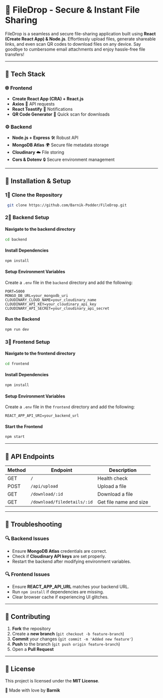 # 📂 FileDrop - Secure & Instant File Sharing

FileDrop is a seamless and secure file-sharing application built using **React (Create React App) & Node.js**. Effortlessly upload files, generate shareable links, and even scan QR codes to download files on any device. Say goodbye to cumbersome email attachments and enjoy hassle-free file transfers!

---

## 🚀 Tech Stack

### 🌐 Frontend
- **Create React App (CRA) + React.js**
- **Axios** 🔗 API requests
- **React Toastify** 🍞 Notifications
- **QR Code Generator** 📱 Quick scan for downloads

### ⚙️ Backend
- **Node.js + Express** 🛠️ Robust API
- **MongoDB Atlas** 🌍 Secure file metadata storage
- **Cloudinary** ☁️ File storing
- **Cors & Dotenv** 🔒 Secure environment management

---

## 🧐 Installation & Setup

### 1⃣ Clone the Repository
```sh
 git clone https://github.com/Barnik-Podder/FileDrop.git
```

### 2⃣ Backend Setup
#### Navigate to the backend directory
```sh
cd backend
```
#### Install Dependencies
```sh
npm install
```
#### Setup Environment Variables
Create a `.env` file in the `backend` directory and add the following:
```env
PORT=5000
MONGO_DB_URL=your_mongodb_uri
CLOUDINARY_CLOUD_NAME=your_cloudinary_name
CLOUDINARY_API_KEY=your_cloudinary_api_key
CLOUDINARY_API_SECRET=your_cloudinary_api_secret
```
#### Run the Backend
```sh
npm run dev
```

### 3⃣ Frontend Setup
#### Navigate to the frontend directory
```sh
cd frontend
```
#### Install Dependencies
```sh
npm install
```
#### Setup Environment Variables
Create a `.env` file in the `frontend` directory and add the following:
```env
REACT_APP_API_URI=your_backend_url
```
#### Start the Frontend
```sh
npm start
```

---

## 🔗 API Endpoints

| Method | Endpoint                     | Description            |
|--------|------------------------------|------------------------|
| GET    | `/`                          | Health check           |
| POST   | `/api/upload`                | Upload a file          |
| GET    | `/download/:id`              | Download a file        |
| GET    | `/download/filedetails/:id`  | Get file name and size |

---

## 🎯 Troubleshooting

### 🔍 Backend Issues
- Ensure **MongoDB Atlas** credentials are correct.
- Check if **Cloudinary API keys** are set properly.
- Restart the backend after modifying environment variables.

### 🔍 Frontend Issues
- Ensure **REACT_APP_API_URL** matches your backend URL.
- Run `npm install` if dependencies are missing.
- Clear browser cache if experiencing UI glitches.

---

## 🌟 Contributing
1. **Fork** the repository
2. Create a **new branch** (`git checkout -b feature-branch`)
3. **Commit** your changes (`git commit -m 'Added new feature'`)
4. **Push** to the branch (`git push origin feature-branch`)
5. Open a **Pull Request**

---

## 🐜 License
This project is licensed under the **MIT License**.

💙 Made with love by **Barnik**


